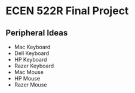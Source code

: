 # ECEN 522R Final Project

## Peripheral Ideas 
- Mac Keyboard
- Dell Keyboard
- HP Keyboard
- Razer Keyboard
- Mac Mouse
- HP Mouse
- Razer Mouse
